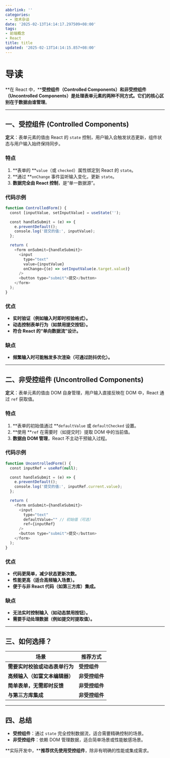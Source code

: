 ```yaml
---
abbrlink: ''
categories:
- - 技术杂谈
date: '2025-02-13T14:14:17.297509+08:00'
tags:
- 前端概念
- React
title: title
updated: '2025-02-13T14:14:15.857+08:00'
---
```

# 导读

**在 React 中，****受控组件（Controlled Components）**和**非受控组件（Uncontrolled Components）**是处理表单元素的两种不同方式。它们的核心区别在于**数据由谁管理**。

---

## 一、受控组件 (Controlled Components)

**定义**：表单元素的值由 React 的 `state` 控制，用户输入会触发状态更新，组件状态与用户输入始终保持同步。

### 特点

1. **表单的 **`value`（或 `checked`）属性绑定到 React 的 `state`。
2. **通过 **`onChange` 事件监听输入变化，更新 `state`。
3. **数据完全由 React 控制**，是“单一数据源”。

### 代码示例

```js
function ControlledForm() {
  const [inputValue, setInputValue] = useState('');

  const handleSubmit = (e) => {
    e.preventDefault();
    console.log('提交的值:', inputValue);
  };

  return (
    <form onSubmit={handleSubmit}>
      <input
        type="text"
        value={inputValue}
        onChange={(e) => setInputValue(e.target.value)}
      />
      <button type="submit">提交</button>
    </form>
  );
}
```

### 优点

* **实时验证（例如输入时即时校验格式）。**
* **动态控制表单行为（如禁用提交按钮）。**
* **符合 React 的“单向数据流”设计。**

### 缺点

* **频繁输入时可能触发多次渲染（可通过防抖优化）。**

---

## 二、非受控组件 (Uncontrolled Components)

**定义**：表单元素的值由 DOM 自身管理，用户输入直接反映在 DOM 中，React 通过 `ref` 获取值。

### 特点

1. **表单的初始值通过 **`defaultValue` 或 `defaultChecked` 设置。
2. **使用 **`ref` 在需要时（如提交时）提取 DOM 中的当前值。
3. **数据由 DOM 管理**，React 不主动干预输入过程。

### 代码示例

```js
function UncontrolledForm() {
  const inputRef = useRef(null);

  const handleSubmit = (e) => {
    e.preventDefault();
    console.log('提交的值:', inputRef.current.value);
  };

  return (
    <form onSubmit={handleSubmit}>
      <input
        type="text"
        defaultValue="" // 初始值（可选）
        ref={inputRef}
      />
      <button type="submit">提交</button>
    </form>
  );
}
```

### 优点

* **代码更简单，减少状态更新次数。**
* **性能更高（适合高频输入场景）。**
* **便于与非 React 代码（如第三方库）集成。**

### 缺点

* **无法实时控制输入（如动态禁用按钮）。**
* **需要手动处理数据（例如提交时提取值）。**

---

## 三、如何选择？


| **场景**                       | **推荐方式**   |
| ------------------------------ | -------------- |
| **需要实时校验或动态表单行为** | **受控组件**   |
| **高频输入（如富文本编辑器）** | **非受控组件** |
| **简单表单，无需即时反馈**     | **非受控组件** |
| **与第三方库集成**             | **非受控组件** |

---

## 四、总结

* **受控组件**：通过 `state` 完全控制数据流，适合需要精确控制的场景。
* **非受控组件**：依赖 DOM 管理数据，适合简单场景或性能敏感场景。

**实际开发中，****推荐优先使用受控组件**，除非有明确的性能或集成需求。
